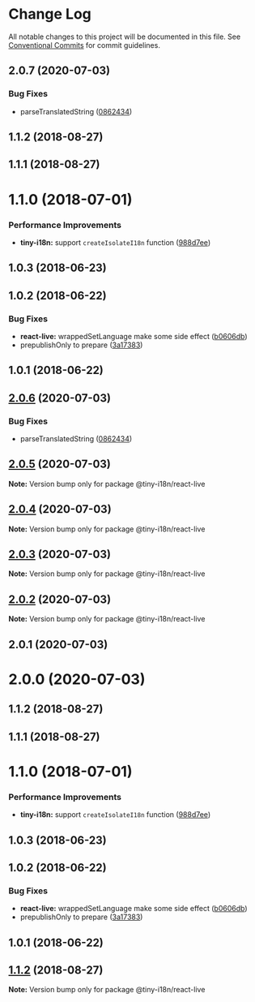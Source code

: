 # Change Log

All notable changes to this project will be documented in this file.
See [Conventional Commits](https://conventionalcommits.org) for commit guidelines.

<a name="2.0.7"></a>
## 2.0.7 (2020-07-03)


### Bug Fixes

* parseTranslatedString ([0862434](https://github.com/imcuttle/tiny-i18n/commit/0862434))



<a name="1.1.2"></a>
## 1.1.2 (2018-08-27)



<a name="1.1.1"></a>
## 1.1.1 (2018-08-27)



<a name="1.1.0"></a>
# 1.1.0 (2018-07-01)


### Performance Improvements

* **tiny-i18n:** support `createIsolateI18n` function ([988d7ee](https://github.com/imcuttle/tiny-i18n/commit/988d7ee))



<a name="1.0.3"></a>
## 1.0.3 (2018-06-23)



<a name="1.0.2"></a>
## 1.0.2 (2018-06-22)


### Bug Fixes

* **react-live:** wrappedSetLanguage make some side effect ([b0606db](https://github.com/imcuttle/tiny-i18n/commit/b0606db))
* prepublishOnly to prepare ([3a17383](https://github.com/imcuttle/tiny-i18n/commit/3a17383))



<a name="1.0.1"></a>
## 1.0.1 (2018-06-22)




<a name="2.0.6"></a>
## [2.0.6](https://github.com/imcuttle/tiny-i18n/compare/@tiny-i18n/react-live@2.0.5...@tiny-i18n/react-live@2.0.6) (2020-07-03)


### Bug Fixes

* parseTranslatedString ([0862434](https://github.com/imcuttle/tiny-i18n/commit/0862434))




<a name="2.0.5"></a>
## [2.0.5](https://github.com/imcuttle/tiny-i18n/compare/@tiny-i18n/react-live@2.0.4...@tiny-i18n/react-live@2.0.5) (2020-07-03)




**Note:** Version bump only for package @tiny-i18n/react-live

<a name="2.0.4"></a>
## [2.0.4](https://github.com/imcuttle/tiny-i18n/compare/@tiny-i18n/react-live@2.0.3...@tiny-i18n/react-live@2.0.4) (2020-07-03)




**Note:** Version bump only for package @tiny-i18n/react-live

<a name="2.0.3"></a>
## [2.0.3](https://github.com/imcuttle/tiny-i18n/compare/@tiny-i18n/react-live@2.0.2...@tiny-i18n/react-live@2.0.3) (2020-07-03)




**Note:** Version bump only for package @tiny-i18n/react-live

<a name="2.0.2"></a>
## [2.0.2](https://github.com/imcuttle/tiny-i18n/compare/@tiny-i18n/react-live@2.0.1...@tiny-i18n/react-live@2.0.2) (2020-07-03)




**Note:** Version bump only for package @tiny-i18n/react-live

<a name="2.0.1"></a>
## 2.0.1 (2020-07-03)



<a name="2.0.0"></a>
# 2.0.0 (2020-07-03)



<a name="1.1.2"></a>
## 1.1.2 (2018-08-27)



<a name="1.1.1"></a>
## 1.1.1 (2018-08-27)



<a name="1.1.0"></a>
# 1.1.0 (2018-07-01)


### Performance Improvements

* **tiny-i18n:** support `createIsolateI18n` function ([988d7ee](https://github.com/imcuttle/tiny-i18n/commit/988d7ee))



<a name="1.0.3"></a>
## 1.0.3 (2018-06-23)



<a name="1.0.2"></a>
## 1.0.2 (2018-06-22)


### Bug Fixes

* **react-live:** wrappedSetLanguage make some side effect ([b0606db](https://github.com/imcuttle/tiny-i18n/commit/b0606db))
* prepublishOnly to prepare ([3a17383](https://github.com/imcuttle/tiny-i18n/commit/3a17383))



<a name="1.0.1"></a>
## 1.0.1 (2018-06-22)




<a name="1.1.2"></a>
## [1.1.2](https://github.com/imcuttle/tiny-i18n/compare/v1.1.1...v1.1.2) (2018-08-27)




**Note:** Version bump only for package @tiny-i18n/react-live
